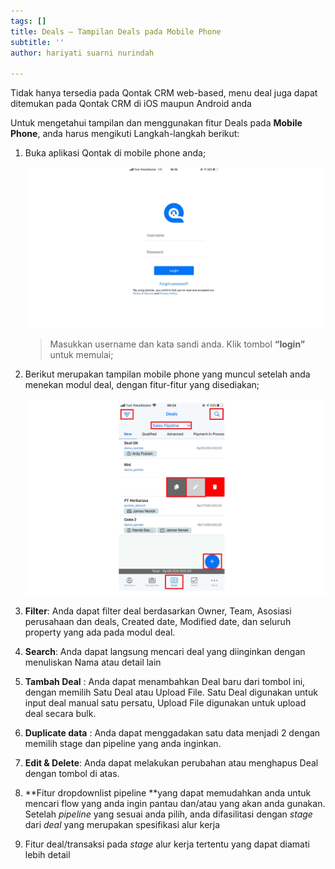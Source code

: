 ```yaml
---
tags: []
title: Deals – Tampilan Deals pada Mobile Phone
subtitle: ''
author: hariyati suarni nurindah

---
```

Tidak hanya tersedia pada Qontak CRM web-based, menu deal juga dapat ditemukan pada Qontak CRM di iOS maupun Android anda

Untuk mengetahui tampilan dan menggunakan fitur Deals pada **Mobile Phone**, anda harus mengikuti Langkah-langkah berikut:

1. Buka aplikasi Qontak di mobile phone anda;

   ![](/uploads/kontakmobile.PNG)

   > Masukkan username dan kata sandi anda. Klik tombol **“login”** untuk memulai;
2. Berikut merupakan tampilan mobile phone yang muncul setelah anda menekan modul deal, dengan fitur-fitur yang disediakan;

   ![](/uploads/tampilandealmobile.PNG)
3. **Filter**: Anda dapat filter deal berdasarkan Owner, Team, Asosiasi perusahaan dan deals, Created date, Modified date, dan seluruh property yang ada pada modul deal.
4. **Search**: Anda dapat langsung mencari deal yang diinginkan dengan menuliskan Nama atau detail lain
5. **Tambah Deal** : Anda dapat menambahkan Deal baru dari tombol ini, dengan memilih Satu Deal atau Upload File. Satu Deal digunakan untuk input deal manual satu persatu, Upload File digunakan untuk upload deal secara bulk.
6. **Duplicate data** : Anda dapat menggadakan satu data menjadi 2 dengan memilih stage dan pipeline yang anda inginkan.
7. **Edit & Delete**: Anda dapat melakukan perubahan atau menghapus Deal dengan tombol di atas.
8. **Fitur dropdownlist pipeline **yang dapat memudahkan anda untuk mencari flow yang anda ingin pantau dan/atau yang akan anda gunakan. Setelah _pipeline_ yang sesuai anda pilih, anda difasilitasi dengan _stage_ dari _deal_ yang merupakan spesifikasi alur kerja
9. Fitur deal/transaksi pada _stage_ alur kerja tertentu yang dapat diamati lebih detail